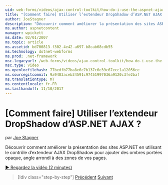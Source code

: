 ```yaml
---
uid: web-forms/videos/ajax-control-toolkit/how-do-i-use-the-aspnet-ajax-dropshadow-extender
title: "[Comment faire] Utiliser l’extendeur DropShadow d’ASP.NET AJAX ? | Microsoft Docs"
author: JoeStagner
description: "Découvrir comment améliorer la présentation des sites ASP.NET en utilisant le contrôle d’extendeur AJAX DropShadow pour ajouter des ombres portées opaque, angle arrondi à zones o..."
ms.author: aspnetcontent
manager: wpickett
ms.date: 02/01/2007
ms.topic: article
ms.assetid: bd700813-f302-4e42-a697-b8cab68cdb55
ms.technology: dotnet-webforms
ms.prod: .net-framework
msc.legacyurl: /web-forms/videos/ajax-control-toolkit/how-do-i-use-the-aspnet-ajax-dropshadow-extender
msc.type: video
ms.openlocfilehash: 77bedfb77ba8e6c7b137c6e39c67ecc1a12056ce
ms.sourcegitcommit: 9a9483aceb34591c97451997036a9120c3fe2baf
ms.translationtype: MT
ms.contentlocale: fr-FR
ms.lasthandoff: 11/10/2017
---
```

<a name="how-do-i-use-the-aspnet-ajax-dropshadow-extender"></a>[Comment faire] Utiliser l’extendeur DropShadow d’ASP.NET AJAX ?
====================
par [Joe Stagner](https://github.com/JoeStagner)

Découvrir comment améliorer la présentation des sites ASP.NET en utilisant le contrôle d’extendeur AJAX DropShadow pour ajouter des ombres portées opaque, angle arrondi à des zones de vos pages.

[&#9654; Regardez la vidéo (2 minutes)](https://channel9.msdn.com/Blogs/ASP-NET-Site-Videos/how-do-i-use-the-aspnet-ajax-dropshadow-extender)

>[!div class="step-by-step"]
[Précédent](how-do-i-use-the-aspnet-ajax-togglebutton-extender.md)
[Suivant](how-do-i-use-the-aspnet-ajax-passwordstrength-extender.md)
